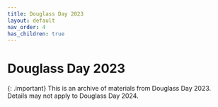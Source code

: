 ```yaml
---
title: Douglass Day 2023
layout: default
nav_order: 4
has_children: true
---
```

# Douglass Day 2023

{: .important}
This is an archive of materials from Douglass Day 2023. Details may not apply to Douglass Day 2024.

